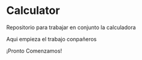 # Calculator
Repositorio para trabajar en conjunto la calculadora

Aqui empieza el trabajo conpañeros

¡Pronto Comenzamos!
 <!-- Here i am :) -->
